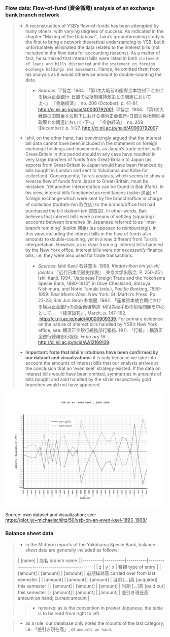 
### Flow data: Flow-of-fund (資金循環) analysis of an exchange bank branch network

> * A reconstruction of YSB’s flow-of-funds has been attempted by many others, with varying degrees of success. As indicated in the chapter "Making of the Database", Taira’s groundbreaking study is the first to bring a network theoretical understanding to YSB, but it unfortunately eliminated the data related to the interest bills (not included in the flow data for accounting reasons). As a matter of fact, he surmised that interest bills were listed in both `statement of loans and bills discounted` and the `statement on foreign exchange holdings and movements`. Hence, he omitted them from his analysis as it would otherwise amount to double-counting the data. 
>> * *Sources*: 平智之. 1984. 「第1次大戦前の国際金本位制下における横浜正金銀行–日銀の兌換制維持政策との関連において-上-.」 『金融経済』, no. 208 (October): p. 41–81. http://ci.nii.ac.jp/naid/40000792001; 平智之. 1984. 「第1次大戦前の国際金本位制下における横浜正金銀行–日銀の兌換制維持政策との関連において-下-.」 『金融経済』, no. 209 (December): p. 1–27. http://ci.nii.ac.jp/naid/40000792007.
> * Ishii, on the other hand, has convincingly argued that the interest bill data cannot have been included in the statement on foreign exchange holdings and movements, as Japan’s trade deficit with Great-Britain in this period should in any case have resulted in very large transfers of funds from Great-Britain to Japan (as exports from Great-Britain to Japan would have been financed by bills bought in London and sent to Yokohama and Kobe for collection). Consequently, Taira’s analysis, which seems to show a reverse flow of funds from Japan to Great-Britain, must be mistaken. Yet another interpretation can be found in Bak (Park). In his view, interest bills functioned as remittances (*sōkin* 送金) of foreign exchange which were sent  by the branch/office in charge of collection (*toritate-ten* 取立店) to the branch/office that had purchased the bill (*kaitori-ten* 買取店). In other words, Bak believes that interest bills were a means of settling (squaring) accounts between branches (in Japanese referred to as 'inter-branch remitting' (*kaikin* 回金) (as opposed to reimbursing)). In this view, including the interest bills in the flow of funds also amounts to double-counting, yet in a way different from Taira’s interpretation. However, as is clear from e.g. interest bills handled by the New York office, interest bills were *not necessarily* finance bills, i.e. they were also used for trade transactions. 
>> * *Sources*:  Ishii Kanji 石井寛治. 1999. *Kindai nihon kin’yū-shi josetsu* 『近代日本金融史序説』. 東京大学出版会. P. 250-251; Ishii Kanji. 1994. “Japanese Foreign Trade and the Yokohama Specie Bank, 1880-1913”, in Olive Checkland, Shizuya Nishimura, and Norio Tamaki (eds.), *Pacific Banking, 1859-1959: East Meets West*. New York: St. Martin’s Press. Pp. 22-23; Bak Jun Geon 朴埈健. 1992. 「産業資本成立期における横浜正金銀行の資金循環構造–利付為替手形の処理問題を中心として.」 『経済論究』, March, p. 147–162. .http://ci.nii.ac.jp/naid/40000909339. For primary evidence on the nature of interest bills handled by YSB’s New York office, see: 横濱正金銀行總務部行報係. 1911. 『行報』. 横濱正金銀行總務部行報係. February 16. http://ci.nii.ac.jp/ncid/AA12169139.
> * **Important: Note that Ishii's intuitions have been confirmed by our dataset and visualizations**: it is only because we take into account the amounts of interest bills that our analysis arrives at the conclusion that an 'even keel' strategy existed. If the data on interest bills would have been omitted, symmetries in amounts of bills bought and sold handled by the silver respectively gold branches would not have appeared. 

![YSB on an even keel](/img_YSB_even_keel.png)

Source: own dataset and visualization; see: https://plot.ly/~michaelschiltz/50/ysb-on-an-even-keel-1893-1908/

### Balance sheet data

> * in the Midterm reports of the Yokohama Specie Bank, balance sheet data are generally included as follows:

>| <td colspan=3>[name]<td>         | 店名 branch name                            |
>|----------|----------|----------|---------------------------------------------|
>| z        | y        | x        | 種類 type of entry                          |
>| [amount] | [amount] | [amount] | 前期繰越高 carried over from last semester  |
>| [amount] | [amount] | [amount] | 当期 [...]高 [acquired] this semester       |
>| [amount] | [amount] | [amount] | 当期 [...]高 [paid out] this semester       |
>| [amount] | [amount] | [amount] | 差引き現在高 amount on hand; current amount |

>> * remarks: as is the convention in prewar Japanese, the table is to be read from right to left.

> * as a rule, our database only notes the mounts of the last category, i.e. 「差引き現在高」, or `amounts on hand`.
